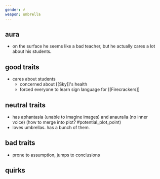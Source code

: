 ```yaml
---
gender: ♂
weapon: umbrella
---
```


## aura

- on the surface he seems like a bad teacher, but he actually cares a lot about his students.

## good traits

- cares about students
	- concerned about [[Sky]]'s health
	- forced everyone to learn sign language for [[Firecrackers]]

## neutral traits

- has aphantasia (unable to imagine images) and anauralia (no inner voice) (how to merge into plot? #potential_plot_point)
- loves umbrellas. has a bunch of them.

## bad traits

- prone to assumption, jumps to conclusions

## quirks